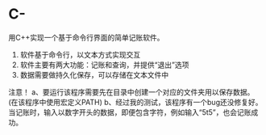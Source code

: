 # C-
用C++实现一个基于命令行界面的简单记账软件。

1)	软件基于命令行，以文本方式实现交互
2)	软件主要有两大功能：记账和查询，并提供“退出”选项
3)	数据需要做持久化保存，可以存储在文本文件中

注意！
a、要运行该程序需要先在目录中创建一个对应的文件夹用以保存数据。(在该程序中使用宏定义PATH)
b、经过我的测试，该程序有一个bug还没修复好。当记账时，输入以数字开头的数据，即便包含字符，例如输入“5t5”，也会记账成功。
